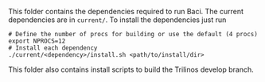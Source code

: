 This folder contains the dependencies required to run Baci. The current dependencies are in `current/`. To install the dependencies just run
```
# Define the number of procs for building or use the default (4 procs)
export NPROCS=12
# Install each dependency
./current/<dependency>/install.sh <path/to/install/dir>
```

This folder also contains install scripts to build the Trilinos develop branch.
